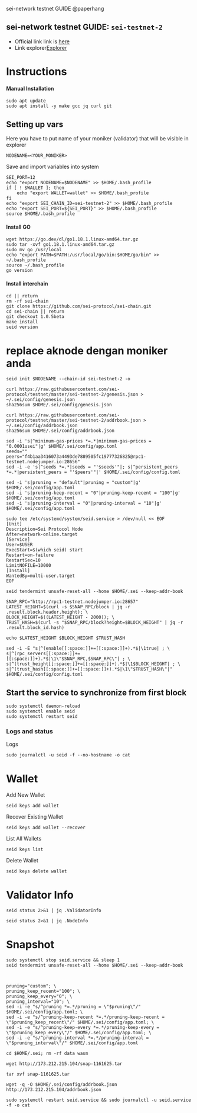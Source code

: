 
sei-network testnet GUIDE
@paperhang

## sei-network testnet GUIDE: `sei-testnet-2`
- Official link link is [here](https://docs.seinetwork.io/nodes-and-validators/joining-testnets)
- Link explorer[Explorer](https://sei.explorers.guru/)
# Instructions
#### Manual Installation
```
sudo apt update
sudo apt install -y make gcc jq curl git
```

## Setting up vars
Here you have to put name of your moniker (validator) that will be visible in explorer
```
NODENAME=<YOUR_MONIKER>
```

Save and import variables into system
```
SEI_PORT=12
echo "export NODENAME=$NODENAME" >> $HOME/.bash_profile
if [ ! $WALLET ]; then
	echo "export WALLET=wallet" >> $HOME/.bash_profile
fi
echo "export SEI_CHAIN_ID=sei-testnet-2" >> $HOME/.bash_profile
echo "export SEI_PORT=${SEI_PORT}" >> $HOME/.bash_profile
source $HOME/.bash_profile
```


#### Install GO
```
wget https://go.dev/dl/go1.18.1.linux-amd64.tar.gz
sudo tar -xvf go1.18.1.linux-amd64.tar.gz
sudo mv go /usr/local
echo "export PATH=$PATH:/usr/local/go/bin:$HOME/go/bin" >> ~/.bash_profile
source ~/.bash_profile
go version
```
#### Install **interchain**
```
cd || return
rm -rf sei-chain
git clone https://github.com/sei-protocol/sei-chain.git
cd sei-chain || return
git checkout 1.0.5beta
make install
seid version
```
# replace aknode dengan moniker anda
```
seid init $NODENAME --chain-id sei-testnet-2 -o
```
```
curl https://raw.githubusercontent.com/sei-protocol/testnet/master/sei-testnet-2/genesis.json > ~/.sei/config/genesis.json
sha256sum $HOME/.sei/config/genesis.json
```
```
curl https://raw.githubusercontent.com/sei-protocol/testnet/master/sei-testnet-2/addrbook.json > ~/.sei/config/addrbook.json
sha256sum $HOME/.sei/config/addrbook.json
```
```
sed -i 's|^minimum-gas-prices *=.*|minimum-gas-prices = "0.0001usei"|g' $HOME/.sei/config/app.toml
seeds=""
peers="f4b1aa3416073a4493de7889505fc19777326825@rpc1-testnet.nodejumper.io:28656"
sed -i -e 's|^seeds *=.*|seeds = "'$seeds'"|; s|^persistent_peers *=.*|persistent_peers = "'$peers'"|' $HOME/.sei/config/config.toml
```
```
sed -i 's|pruning = "default"|pruning = "custom"|g' $HOME/.sei/config/app.toml
sed -i 's|pruning-keep-recent = "0"|pruning-keep-recent = "100"|g' $HOME/.sei/config/app.toml
sed -i 's|pruning-interval = "0"|pruning-interval = "10"|g' $HOME/.sei/config/app.toml
```
```
sudo tee /etc/systemd/system/seid.service > /dev/null << EOF
[Unit]
Description=Sei Protocol Node
After=network-online.target
[Service]
User=$USER
ExecStart=$(which seid) start
Restart=on-failure
RestartSec=10
LimitNOFILE=10000
[Install]
WantedBy=multi-user.target
EOF
```
```
seid tendermint unsafe-reset-all --home $HOME/.sei --keep-addr-book
```
```
SNAP_RPC="http://rpc1-testnet.nodejumper.io:28657"
LATEST_HEIGHT=$(curl -s $SNAP_RPC/block | jq -r .result.block.header.height); \
BLOCK_HEIGHT=$((LATEST_HEIGHT - 2000)); \
TRUST_HASH=$(curl -s "$SNAP_RPC/block?height=$BLOCK_HEIGHT" | jq -r .result.block_id.hash)
```

```
echo $LATEST_HEIGHT $BLOCK_HEIGHT $TRUST_HASH
```


```
sed -i -E "s|^(enable[[:space:]]+=[[:space:]]+).*$|\1true| ; \
s|^(rpc_servers[[:space:]]+=[[:space:]]+).*$|\1\"$SNAP_RPC,$SNAP_RPC\"| ; \
s|^(trust_height[[:space:]]+=[[:space:]]+).*$|\1$BLOCK_HEIGHT| ; \
s|^(trust_hash[[:space:]]+=[[:space:]]+).*$|\1\"$TRUST_HASH\"|" $HOME/.sei/config/config.toml
```
## Start the service to synchronize from first block
```
sudo systemctl daemon-reload
sudo systemctl enable seid
sudo systemctl restart seid
```
### Logs and status
Logs
```
sudo journalctl -u seid -f --no-hostname -o cat
```


# Wallet

Add New Wallet
```
seid keys add wallet
```
Recover Existing Wallet
```
seid keys add wallet --recover
```
List All Wallets
```
seid keys list
```
Delete Wallet
```
seid keys delete wallet
```


# Validator Info
```
seid status 2>&1 | jq .ValidatorInfo
```
```
seid status 2>&1 | jq .NodeInfo
```



# Snapshot 
```
sudo systemctl stop seid.service && sleep 1
seid tendermint unsafe-reset-all --home $HOME/.sei --keep-addr-book



pruning="custom"; \
pruning_keep_recent="100"; \
pruning_keep_every="0"; \
pruning_interval="10"; \
sed -i -e "s/^pruning *=.*/pruning = \"$pruning\"/" $HOME/.sei/config/app.toml; \
sed -i -e "s/^pruning-keep-recent *=.*/pruning-keep-recent = \"$pruning_keep_recent\"/" $HOME/.sei/config/app.toml; \
sed -i -e "s/^pruning-keep-every *=.*/pruning-keep-every = \"$pruning_keep_every\"/" $HOME/.sei/config/app.toml; \
sed -i -e "s/^pruning-interval *=.*/pruning-interval = \"$pruning_interval\"/" $HOME/.sei/config/app.toml

cd $HOME/.sei; rm -rf data wasm

wget http://173.212.215.104/snap-1161625.tar

tar xvf snap-1161625.tar

wget -q -O $HOME/.sei/config/addrbook.json http://173.212.215.104/addrbook.json

sudo systemctl restart seid.service && sudo journalctl -u seid.service -f -o cat
```

